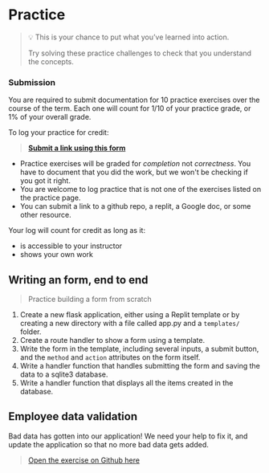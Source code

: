 # Practice

> 💡 This is your chance to put what you’ve learned into action.
>
> Try solving these practice challenges to check that you understand the concepts.

### Submission

You are required to submit documentation for 10 practice exercises over the
course of the term. Each one will count for 1/10 of your practice grade, or 1%
of your overall grade.

To log your practice for credit:

> **[Submit a link using this form](https://forms.gle/z8GVWpkbPAtsu4b98)**

* Practice exercises will be graded for _completion_ not _correctness_. You have
to document that you did the work, but we won't be checking if you got it right.
* You are welcome to log practice that is not one of the exercises listed on the 
practice page.
* You can submit a link to a github repo, a replit, a Google doc, or some other 
resource.

Your log will count for credit as long as it:
- is accessible to your instructor
- shows your own work

## Writing an form, end to end

> Practice building a form from scratch

1. Create a new flask application, either using a Replit template or by creating a new directory with a file called app.py and a `templates/` folder.
2. Create a route handler to show a form using a template.
3. Write the form in the template, including several inputs, a submit button, and the `method` and `action` attributes on the form itself.
4. Write a handler function that handles submitting the form and saving the data to a sqlite3 database.
5. Write a handler function that displays all the items created in the database.

## Employee data validation

Bad data has gotten into our application! We need your help to fix it, and update the application so that no more bad data gets added.

> [Open the exercise on Github here](https://classroom.github.com/a/SafwGvBp)

<!--

## Bugfix: Form accessibility

-->
